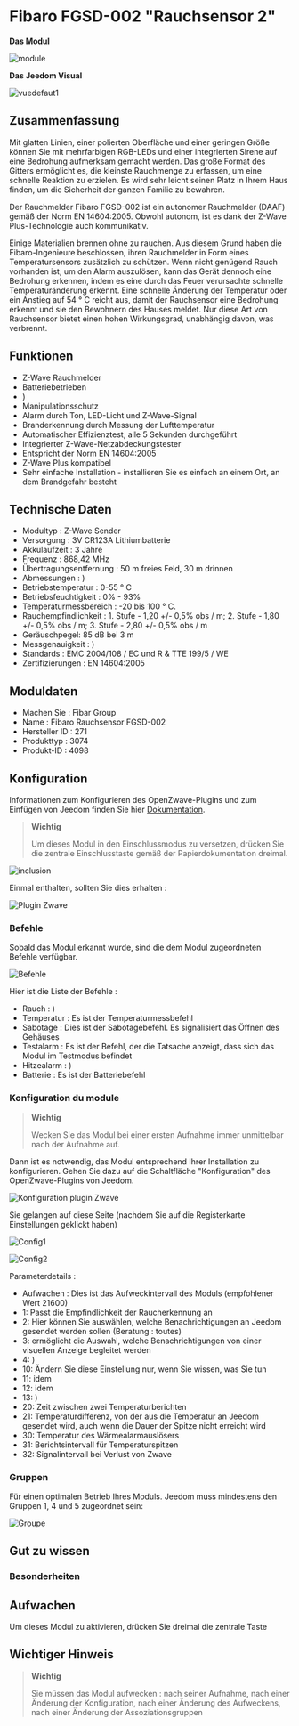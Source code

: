 # Fibaro FGSD-002 "Rauchsensor 2"

**Das Modul**

![module](images/fibaro.fgsd102/module.jpg)

**Das Jeedom Visual**

![vuedefaut1](images/fibaro.fgsd102/vuedefaut1.jpg)

## Zusammenfassung

Mit glatten Linien, einer polierten Oberfläche und einer geringen Größe können Sie mit mehrfarbigen RGB-LEDs und einer integrierten Sirene auf eine Bedrohung aufmerksam gemacht werden. Das große Format des Gitters ermöglicht es, die kleinste Rauchmenge zu erfassen, um eine schnelle Reaktion zu erzielen. Es wird sehr leicht seinen Platz in Ihrem Haus finden, um die Sicherheit der ganzen Familie zu bewahren.

Der Rauchmelder Fibaro FGSD-002 ist ein autonomer Rauchmelder (DAAF) gemäß der Norm EN 14604:2005. Obwohl autonom, ist es dank der Z-Wave Plus-Technologie auch kommunikativ.

Einige Materialien brennen ohne zu rauchen. Aus diesem Grund haben die Fibaro-Ingenieure beschlossen, ihren Rauchmelder in Form eines Temperatursensors zusätzlich zu schützen. Wenn nicht genügend Rauch vorhanden ist, um den Alarm auszulösen, kann das Gerät dennoch eine Bedrohung erkennen, indem es eine durch das Feuer verursachte schnelle Temperaturänderung erkennt. Eine schnelle Änderung der Temperatur oder ein Anstieg auf 54 ° C reicht aus, damit der Rauchsensor eine Bedrohung erkennt und sie den Bewohnern des Hauses meldet. Nur diese Art von Rauchsensor bietet einen hohen Wirkungsgrad, unabhängig davon, was verbrennt.

## Funktionen

-   Z-Wave Rauchmelder
-   Batteriebetrieben
-   )
-   Manipulationsschutz
-   Alarm durch Ton, LED-Licht und Z-Wave-Signal
-   Branderkennung durch Messung der Lufttemperatur
-   Automatischer Effizienztest, alle 5 Sekunden durchgeführt
-   Integrierter Z-Wave-Netzabdeckungstester
-   Entspricht der Norm EN 14604:2005
-   Z-Wave Plus kompatibel
-   Sehr einfache Installation - installieren Sie es einfach an einem Ort, an dem Brandgefahr besteht

## Technische Daten

-   Modultyp : Z-Wave Sender
-   Versorgung : 3V CR123A Lithiumbatterie
-   Akkulaufzeit : 3 Jahre
-   Frequenz : 868,42 MHz
-   Übertragungsentfernung : 50 m freies Feld, 30 m drinnen
-   Abmessungen : )
-   Betriebstemperatur : 0-55 ° C
-   Betriebsfeuchtigkeit : 0% - 93%
-   Temperaturmessbereich : -20 bis 100 ° C.
-   Rauchempfindlichkeit : 1. Stufe - 1,20 +/- 0,5% obs / m; 2. Stufe - 1,80 +/- 0,5% obs / m; 3. Stufe - 2,80 +/- 0,5% obs / m
-   Geräuschpegel: 85 dB bei 3 m
-   Messgenauigkeit : )
-   Standards : EMC 2004/108 / EC und R & TTE 199/5 / WE
-   Zertifizierungen : EN 14604:2005

## Moduldaten

-   Machen Sie : Fibar Group
-   Name : Fibaro Rauchsensor FGSD-002
-   Hersteller ID : 271
-   Produkttyp : 3074
-   Produkt-ID : 4098

## Konfiguration

Informationen zum Konfigurieren des OpenZwave-Plugins und zum Einfügen von Jeedom finden Sie hier [Dokumentation](https://doc.jeedom.com/de_DE/plugins/automation%20protocol/openzwave/).

> **Wichtig**
>
> Um dieses Modul in den Einschlussmodus zu versetzen, drücken Sie die zentrale Einschlusstaste gemäß der Papierdokumentation dreimal.

![inclusion](images/fibaro.fgsd102/inclusion.jpg)

Einmal enthalten, sollten Sie dies erhalten :

![Plugin Zwave](images/fibaro.fgsd102/information.jpg)

### Befehle

Sobald das Modul erkannt wurde, sind die dem Modul zugeordneten Befehle verfügbar.

![Befehle](images/fibaro.fgsd102/commandes.jpg)

Hier ist die Liste der Befehle :

-   Rauch : )
-   Temperatur : Es ist der Temperaturmessbefehl
-   Sabotage : Dies ist der Sabotagebefehl. Es signalisiert das Öffnen des Gehäuses
-   Testalarm : Es ist der Befehl, der die Tatsache anzeigt, dass sich das Modul im Testmodus befindet
-   Hitzealarm : )
-   Batterie : Es ist der Batteriebefehl

### Konfiguration du module

> **Wichtig**
>
> Wecken Sie das Modul bei einer ersten Aufnahme immer unmittelbar nach der Aufnahme auf.

Dann ist es notwendig, das Modul entsprechend Ihrer Installation zu konfigurieren. Gehen Sie dazu auf die Schaltfläche "Konfiguration" des OpenZwave-Plugins von Jeedom.

![Konfiguration plugin Zwave](images/plugin/bouton_configuration.jpg)

Sie gelangen auf diese Seite (nachdem Sie auf die Registerkarte Einstellungen geklickt haben)

![Config1](images/fibaro.fgsd102/config1.jpg)

![Config2](images/fibaro.fgsd102/config2.jpg)

Parameterdetails :

-   Aufwachen : Dies ist das Aufweckintervall des Moduls (empfohlener Wert 21600)
-   1: Passt die Empfindlichkeit der Raucherkennung an
-   2: Hier können Sie auswählen, welche Benachrichtigungen an Jeedom gesendet werden sollen (Beratung : toutes)
-   3: ermöglicht die Auswahl, welche Benachrichtigungen von einer visuellen Anzeige begleitet werden
-   4: )
-   10: Ändern Sie diese Einstellung nur, wenn Sie wissen, was Sie tun
-   11: idem
-   12: idem
-   13: )
-   20: Zeit zwischen zwei Temperaturberichten
-   21: Temperaturdifferenz, von der aus die Temperatur an Jeedom gesendet wird, auch wenn die Dauer der Spitze nicht erreicht wird
-   30: Temperatur des Wärmealarmauslösers
-   31: Berichtsintervall für Temperaturspitzen
-   32: Signalintervall bei Verlust von Zwave

### Gruppen

Für einen optimalen Betrieb Ihres Moduls. Jeedom muss mindestens den Gruppen 1, 4 und 5 zugeordnet sein:

![Groupe](images/fibaro.fgsd102/groupe.jpg)

## Gut zu wissen

### Besonderheiten

## Aufwachen

Um dieses Modul zu aktivieren, drücken Sie dreimal die zentrale Taste

## Wichtiger Hinweis

> **Wichtig**
>
> Sie müssen das Modul aufwecken : nach seiner Aufnahme, nach einer Änderung der Konfiguration, nach einer Änderung des Aufweckens, nach einer Änderung der Assoziationsgruppen
